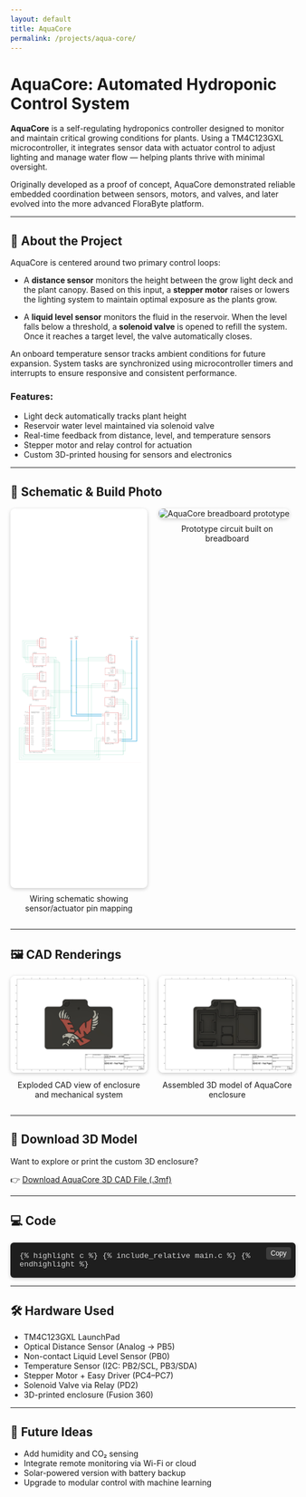 ```yaml
---
layout: default
title: AquaCore
permalink: /projects/aqua-core/
---
```


# AquaCore: Automated Hydroponic Control System

**AquaCore** is a self-regulating hydroponics controller designed to monitor and maintain critical growing conditions for plants. Using a TM4C123GXL microcontroller, it integrates sensor data with actuator control to adjust lighting and manage water flow — helping plants thrive with minimal oversight.

Originally developed as a proof of concept, AquaCore demonstrated reliable embedded coordination between sensors, motors, and valves, and later evolved into the more advanced FloraByte platform.

---

## 🔧 About the Project

AquaCore is centered around two primary control loops:

- A **distance sensor** monitors the height between the grow light deck and the plant canopy. Based on this input, a **stepper motor** raises or lowers the lighting system to maintain optimal exposure as the plants grow.

- A **liquid level sensor** monitors the fluid in the reservoir. When the level falls below a threshold, a **solenoid valve** is opened to refill the system. Once it reaches a target level, the valve automatically closes.

An onboard temperature sensor tracks ambient conditions for future expansion. System tasks are synchronized using microcontroller timers and interrupts to ensure responsive and consistent performance.

### Features:
- Light deck automatically tracks plant height  
- Reservoir water level maintained via solenoid valve  
- Real-time feedback from distance, level, and temperature sensors  
- Stepper motor and relay control for actuation  
- Custom 3D-printed housing for sensors and electronics  

---

## 🧩 Schematic & Build Photo

<div style="display: flex; flex-wrap: wrap; gap: 20px; justify-content: center; align-items: flex-start;">

  <!-- Schematic -->
  <div style="flex: 1 1 48%; max-width: 600px;">
    <div style="height: 650px; display: flex; align-items: center; justify-content: center; background-color: white; border-radius: 8px; box-shadow: 0 2px 6px rgba(0,0,0,0.2); padding: 10px;">
      <img src="./9. Schematic v2.png" alt="AquaCore schematic" style="max-height: 100%; max-width: 100%; object-fit: contain;" />
    </div>
    <p style="text-align: center; margin-top: 10px;">Wiring schematic showing sensor/actuator pin mapping</p>
  </div>

  <!-- Breadboard -->
  <div style="flex: 1 1 48%; max-width: 600px;">
    <img src="./IMG_1887.png" alt="AquaCore breadboard prototype" style="width: 100%; border-radius: 8px; box-shadow: 0 2px 6px rgba(0,0,0,0.2);" />
    <p style="text-align: center; margin-top: 10px;">Prototype circuit built on breadboard</p>
  </div>

</div>

---

## 🖼️ CAD Renderings

<div style="display: flex; flex-wrap: wrap; gap: 20px; justify-content: center; align-items: flex-start;">

  <!-- CAD View 1 -->
  <div style="flex: 1 1 48%; max-width: 600px;">
    <img src="./Drawing-with-lid.png" alt="CAD model - exploded view" style="width: 100%; border-radius: 8px; box-shadow: 0 2px 6px rgba(0,0,0,0.2);" />
    <p style="text-align: center; margin-top: 10px;">Exploded CAD view of enclosure and mechanical system</p>
  </div>

  <!-- CAD View 2 -->
  <div style="flex: 1 1 48%; max-width: 600px;">
    <img src="./Drawing-without-lid.png" alt="CAD model - assembled" style="width: 100%; border-radius: 8px; box-shadow: 0 2px 6px rgba(0,0,0,0.2);" />
    <p style="text-align: center; margin-top: 10px;">Assembled 3D model of AquaCore enclosure</p>
  </div>

</div>

---

## 🧾 Download 3D Model

Want to explore or print the custom 3D enclosure?

👉 [Download AquaCore 3D CAD File (.3mf)](./Base-Lid-Arrow.3mf)

---

## 💻 Code

<div style="position: relative;">

  <!-- Copy Button -->
  <button onclick="copyCode(this)" style="
    position: absolute;
    top: 8px;
    right: 8px;
    background-color: #3c3c3c;
    color: #fff;
    border: none;
    padding: 4px 8px;
    font-size: 0.75rem;
    border-radius: 4px;
    cursor: pointer;
    z-index: 1;
  ">Copy</button>

  <div id="codeBlock" style="
    max-height: 500px;
    overflow: auto;
    background-color: #1e1e1e;
    color: #d4d4d4;
    font-size: 0.85rem;
    font-family: SFMono-Regular, Consolas, Liberation Mono, Menlo, monospace;
    border-radius: 6px;
    padding: 16px;
    box-shadow: 0 2px 6px rgba(0,0,0,0.2);
    margin-top: 1em;
  ">
{% highlight c %}
{% include_relative main.c %}
{% endhighlight %}
  </div>
</div>

<script>
function copyCode(button) {
  const codeBlock = button.nextElementSibling;
  const text = codeBlock.innerText;
  navigator.clipboard.writeText(text).then(() => {
    button.innerText = "Copied!";
    setTimeout(() => { button.innerText = "Copy"; }, 1500);
  }).catch(() => {
    button.innerText = "Failed!";
  });
}
</script>

---

## 🛠️ Hardware Used

- TM4C123GXL LaunchPad  
- Optical Distance Sensor (Analog → PB5)  
- Non-contact Liquid Level Sensor (PB0)  
- Temperature Sensor (I2C: PB2/SCL, PB3/SDA)  
- Stepper Motor + Easy Driver (PC4–PC7)  
- Solenoid Valve via Relay (PD2)  
- 3D-printed enclosure (Fusion 360)  

---

## 🧠 Future Ideas

- Add humidity and CO₂ sensing  
- Integrate remote monitoring via Wi-Fi or cloud  
- Solar-powered version with battery backup  
- Upgrade to modular control with machine learning  
